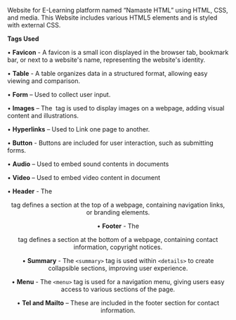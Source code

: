 Website for E-Learning platform named “Namaste HTML” using HTML, CSS, and media. This Website includes various HTML5 elements and is styled with external CSS.

**Tags Used**

•	**Favicon** - A favicon is a small icon displayed in the browser tab, bookmark bar, or next to a website's name, representing the website's identity.

•	**Table** - A table organizes data in a structured format, allowing easy viewing and comparison.

•	**Form** – Used to collect user input.

•	**Images** – The <img> tag is used to display images on a webpage, adding visual content and illustrations.

•	**Hyperlinks** – Used to Link one page to another.

•	**Button** - Buttons are included for user interaction, such as submitting forms.

•	**Audio** – Used to embed sound contents in documents

•	**Video** – Used to embed video content in document

•	**Header** - The <header> tag defines a section at the top of a webpage, containing navigation links, or branding elements.

•	**Footer** - The <footer> tag defines a section at the bottom of a webpage, containing contact information, copyright notices.

•	**Summary** - The `<summary>` tag is used within `<details>` to create collapsible sections, improving user experience.

•	**Menu** - The `<menu>` tag is used for a navigation menu, giving users easy access to various sections of the page.

•	**Tel and Mailto** – These are included in the footer section for contact information.
